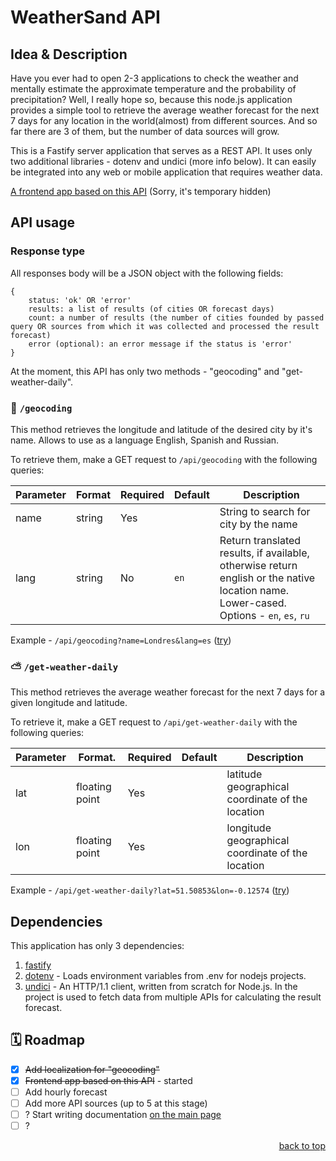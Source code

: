 <div id="top"></div>

# WeatherSand API

## Idea & Description

Have you ever had to open 2-3 applications to check the weather and mentally estimate the approximate temperature and the probability of precipitation? Well, I really hope so, because this node.js application provides a simple tool to retrieve the average weather forecast for the next 7 days for any location in the world(almost) from different sources. And so far there are 3 of them, but the number of data sources will grow.

This is a Fastify server application that serves as a REST API. It uses only two additional libraries - dotenv and undici (more info below). It can easily be integrated into any web or mobile application that requires weather data.

[A frontend app based on this API](https://github.com/marqpeo/WeatherSandApp) (Sorry, it's temporary hidden)

## API usage

### Response type

All responses body will be a JSON object with the following fields:

```
{
	status: 'ok' OR 'error'
	results: a list of results (of cities OR forecast days)
	count: a number of results (the number of cities founded by passed query OR sources from which it was collected and processed the result forecast)
	error (optional): an error message if the status is 'error'
}
```


At the moment, this API has only two methods - "geocoding" and "get-weather-daily".

### 📍 `/geocoding`
This method retrieves the longitude and latitude of the desired city by it's name. Allows to use as a language English, Spanish and Russian.

To retrieve them, make a GET request to `/api/geocoding` with the following queries:

| Parameter | Format | Required | Default | Description |
| --------- | ------ | -------- | ------- | ----------- |
| name      | string | Yes      |         | String to search for city by the name |
| lang      | string | No       | `en`    | Return translated results, if available, otherwise return english or the native location name. Lower-cased. <br/> Options - `en`, `es`, `ru`|

Example - `/api/geocoding?name=Londres&lang=es`  ([try](https://weather-sand.onrender.com/api/geocoding?name=Londres&lang=es))

### ⛅ `/get-weather-daily`

This method retrieves the average weather forecast for the next 7 days for a given longitude and latitude.

To retrieve it, make a GET request to `/api/get-weather-daily` with the following queries:

| Parameter | Format.        | Required | Default | Description |
| --------- | -------------- | -------- | ------- | ----------- |
| lat       | floating point | Yes      |         | latitude geographical coordinate of the location |
| lon       | floating point | Yes      |	      | longitude geographical coordinate of the location |

Example - `/api/get-weather-daily?lat=51.50853&lon=-0.12574`  ([try](https://weather-sand.onrender.com/api/get-weather-daily?lat=51.50853&lon=-0.12574))

## Dependencies
This application has only 3 dependencies:

  1. [fastify](https://github.com/fastify/fastify)
  2. [dotenv](https://github.com/motdotla/dotenv) - Loads environment variables from .env for nodejs projects.
  3. [undici](https://github.com/nodejs/undici) - An HTTP/1.1 client, written from scratch for Node.js. In the project is used to fetch data from multiple APIs for calculating the result forecast.

## 🗓️ Roadmap

- [x]   ~~Add localization for "geocoding"~~
- [x]   ~~Frontend app based on this API~~ - started
- [ ]  	Add hourly forecast
- [ ]   Add more API sources (up to 5 at this stage)
- [ ]   ? Start writing documentation [on the main page](https://weather-sand.onrender.com/)
- [ ]   ?

<p align="right"><a href="#top">back to top</a></p>

